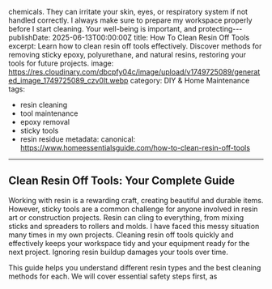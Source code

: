 
 chemicals. They can irritate your skin, eyes, or respiratory system if not handled correctly. I always make sure to prepare my workspace properly before I start cleaning. Your well-being is important, and protecting---
publishDate: 2025-06-13T00:00:00Z
title: How To Clean Resin Off Tools
excerpt: Learn how to clean resin off tools effectively. Discover methods for removing sticky epoxy, polyurethane, and natural resins, restoring your tools for future projects.
image: https://res.cloudinary.com/dbcpfy04c/image/upload/v1749725089/generated_image_1749725089_czv0lt.webp
category: DIY & Home Maintenance
tags:
  - resin cleaning
  - tool maintenance
  - epoxy removal
  - sticky tools
  - resin residue
metadata:
  canonical: https://www.homeessentialsguide.com/how-to-clean-resin-off-tools
---

## Clean Resin Off Tools: Your Complete Guide

Working with resin is a rewarding craft, creating beautiful and durable items. However, sticky tools are a common challenge for anyone involved in resin art or construction projects. Resin can cling to everything, from mixing sticks and spreaders to rollers and molds. I have faced this messy situation many times in my own projects. Cleaning resin off tools quickly and effectively keeps your workspace tidy and your equipment ready for the next project. Ignoring resin buildup damages your tools over time.

This guide helps you understand different resin types and the best cleaning methods for each. We will cover essential safety steps first, as